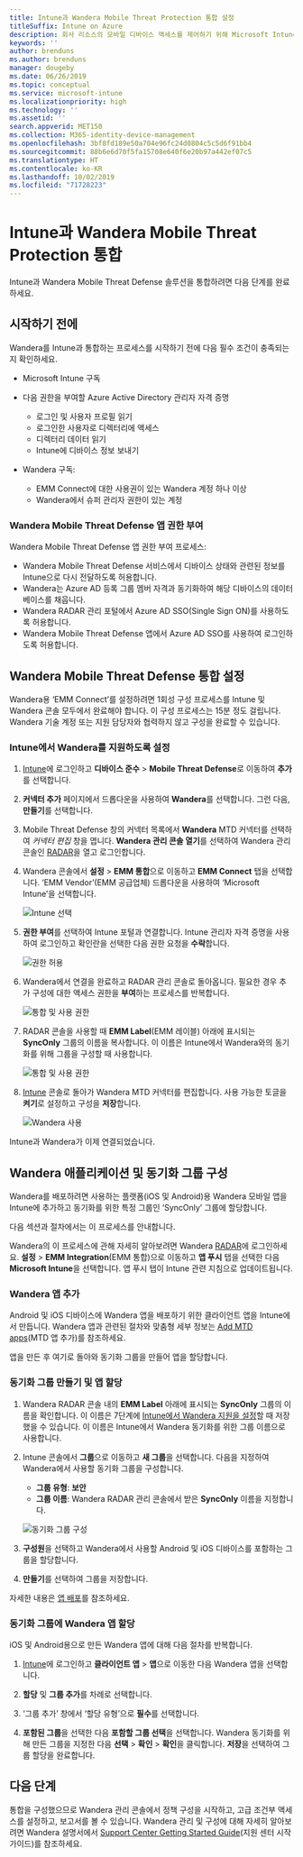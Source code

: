 ```yaml
---
title: Intune과 Wandera Mobile Threat Protection 통합 설정
titleSuffix: Intune on Azure
description: 회사 리소스의 모바일 디바이스 액세스를 제어하기 위해 Microsoft Intune을 사용하여 Wandera Mobile Threat Protection 솔루션을 설정하는 방법입니다.
keywords: ''
author: brenduns
ms.author: brenduns
manager: dougeby
ms.date: 06/26/2019
ms.topic: conceptual
ms.service: microsoft-intune
ms.localizationpriority: high
ms.technology: ''
ms.assetid: ''
search.appverid: MET150
ms.collection: M365-identity-device-management
ms.openlocfilehash: 3bf8fd189e50a704e96fc24d0804c5c5d6f91bb4
ms.sourcegitcommit: 88b6e6d70f5fa15708e640f6e20b97a442ef07c5
ms.translationtype: HT
ms.contentlocale: ko-KR
ms.lasthandoff: 10/02/2019
ms.locfileid: "71728223"
---
```

# <a name="integrate-wandera-mobile-threat-protection-with-intune"></a>Intune과 Wandera Mobile Threat Protection 통합  

Intune과 Wandera Mobile Threat Defense 솔루션을 통합하려면 다음 단계를 완료하세요.  

## <a name="before-you-begin"></a>시작하기 전에  

Wandera를 Intune과 통합하는 프로세스를 시작하기 전에 다음 필수 조건이 충족되는지 확인하세요.
- Microsoft Intune 구독  
- 다음 권한을 부여할 Azure Active Directory 관리자 자격 증명  
  - 로그인 및 사용자 프로필 읽기  
  - 로그인한 사용자로 디렉터리에 액세스  
  - 디렉터리 데이터 읽기  
  - Intune에 디바이스 정보 보내기  

- Wandera 구독:
  - EMM Connect에 대한 사용권이 있는 Wandera 계정 하나 이상  
  - Wandera에서 슈퍼 관리자 권한이 있는 계정  
 
### <a name="wandera-mobile-threat-defense-app-authorization"></a>Wandera Mobile Threat Defense 앱 권한 부여  

Wandera Mobile Threat Defense 앱 권한 부여 프로세스:  
- Wandera Mobile Threat Defense 서비스에서 디바이스 상태와 관련된 정보를 Intune으로 다시 전달하도록 허용합니다.  
- Wandera는 Azure AD 등록 그룹 멤버 자격과 동기화하여 해당 디바이스의 데이터베이스를 채웁니다.  
- Wandera RADAR 관리 포털에서 Azure AD SSO(Single Sign ON)를 사용하도록 허용합니다.  
- Wandera Mobile Threat Defense 앱에서 Azure AD SSO를 사용하여 로그인하도록 허용합니다.  


## <a name="set-up-wandera-mobile-threat-defense-integration"></a>Wandera Mobile Threat Defense 통합 설정  
Wandera용 ‘EMM Connect’를 설정하려면 1회성 구성 프로세스를 Intune 및 Wandera 콘솔 모두에서 완료해야 합니다.  이 구성 프로세스는 15분 정도 걸립니다. Wandera 기술 계정 또는 지원 담당자와 협력하지 않고 구성을 완료할 수 있습니다.  

### <a name="enable-support-for-wandera-in-intune"></a>Intune에서 Wandera를 지원하도록 설정
1. [Intune](https://go.microsoft.com/fwlink/?linkid=2090973)에 로그인하고 **디바이스 준수** > **Mobile Threat Defense**로 이동하여 **추가**를 선택합니다.

2. **커넥터 추가** 페이지에서 드롭다운을 사용하여 **Wandera**를 선택합니다. 그런 다음, **만들기**를 선택합니다.  

3. Mobile Threat Defense 창의 커넥터 목록에서 **Wandera** MTD 커넥터를 선택하여 *커넥터 편집* 창을 엽니다. **Wandera 관리 콘솔 열기**를 선택하여 Wandera 관리 콘솔인 [RADAR](https://radar.wandera.com/login)을 열고 로그인합니다. 

4. Wandera 콘솔에서 **설정** > **EMM 통합**으로 이동하고 **EMM Connect** 탭을 선택합니다. ‘EMM Vendor’(EMM 공급업체) 드롭다운을 사용하여 ‘Microsoft Intune’을 선택합니다.  

   ![Intune 선택](./media/wandera-mtd-connector-integration/set-up-intune-in-radar.png)

5. **권한 부여**를 선택하여 Intune 포털과 연결합니다. Intune 관리자 자격 증명을 사용하여 로그인하고 확인란을 선택한 다음 권한 요청을 **수락**합니다.  

   ![권한 허용](./media/wandera-mtd-connector-integration/permissions.png) 

6. Wandera에서 연결을 완료하고 RADAR 관리 콘솔로 돌아옵니다. 필요한 경우 추가 구성에 대한 액세스 권한을 **부여**하는 프로세스를 반복합니다.  

   ![통합 및 사용 권한](./media/wandera-mtd-connector-integration/integrations-and-permissions.png) 

7. RADAR 콘솔을 사용할 때 **EMM Label**(EMM 레이블) 아래에 표시되는 **SyncOnly** 그룹의 이름을 복사합니다. 이 이름은 Intune에서 Wandera와의 동기화를 위해 그룹을 구성할 때 사용합니다.

   ![통합 및 사용 권한](./media/wandera-mtd-connector-integration/sync-group-name.png) 

8. [Intune](https://go.microsoft.com/fwlink/?linkid=2090973) 콘솔로 돌아가 Wandera MTD 커넥터를 편집합니다. 사용 가능한 토글을 **켜기**로 설정하고 구성을 **저장**합니다.  

   ![Wandera 사용](./media/wandera-mtd-connector-integration/enable-wandera.png) 

Intune과 Wandera가 이제 연결되었습니다.  

## <a name="configure-the-wandera-applications-and-synchronization-group"></a>Wandera 애플리케이션 및 동기화 그룹 구성  
Wandera를 배포하려면 사용하는 플랫폼(iOS 및 Android)용 Wandera 모바일 앱을 Intune에 추가하고 동기화를 위한 특정 그룹인 ‘SyncOnly’ 그룹에 할당합니다.  

다음 섹션과 절차에서는 이 프로세스를 안내합니다.

Wandera의 이 프로세스에 관해 자세히 알아보려면 Wandera [RADAR](https://radar.wandera.com/login)에 로그인하세요. **설정** > **EMM Integration**(EMM 통합)으로 이동하고 **앱 푸시** 탭을 선택한 다음 **Microsoft Intune**을 선택합니다. 앱 푸시 탭이 Intune 관련 지침으로 업데이트됩니다.  

### <a name="add-the-wandera-apps"></a>Wandera 앱 추가  
Android 및 iOS 디바이스에 Wandera 앱을 배포하기 위한 클라이언트 앱을 Intune에서 만듭니다. Wandera 앱과 관련된 절차와 맞춤형 세부 정보는 [Add MTD apps](mtd-apps-ios-app-configuration-policy-add-assign.md)(MTD 앱 추가)를 참조하세요.  

앱을 만든 후 여기로 돌아와 동기화 그룹을 만들어 앱을 할당합니다.  


### <a name="create-the-synchronization-group-and-assign-the-apps"></a>동기화 그룹 만들기 및 앱 할당

1. Wandera RADAR 콘솔 내의 **EMM Label** 아래에 표시되는 **SyncOnly** 그룹의 이름을 확인합니다. 이 이름은 7단계에 [Intune에서 Wandera 지원을 설정](#enable-support-for-wandera-in-intune)할 때 저장했을 수 있습니다. 이 이름은 Intune에서 Wandera 동기화를 위한 그룹 이름으로 사용합니다.  

2. Intune 콘솔에서 **그룹**으로 이동하고 **새 그룹**을 선택합니다. 다음을 지정하여 Wandera에서 사용할 동기화 그룹을 구성합니다.
   - **그룹 유형**: **보안**
   - **그룹 이름**: Wandera RADAR 관리 콘솔에서 받은 **SyncOnly** 이름을 지정합니다.

   ![동기화 그룹 구성](./media/wandera-mtd-connector-integration/configure-sync-group.png)

3. **구성원**을 선택하고 Wandera에서 사용할 Android 및 iOS 디바이스를 포함하는 그룹을 할당합니다.

4. **만들기**를 선택하여 그룹을 저장합니다.

자세한 내용은 [앱 배포](../apps/apps-deploy.md)를 참조하세요.

### <a name="assign-the-wandera-apps-to-the-synchronization-group"></a>동기화 그룹에 Wandera 앱 할당  
iOS 및 Android용으로 만든 Wandera 앱에 대해 다음 절차를 반복합니다.

1. [Intune](https://go.microsoft.com/fwlink/?linkid=2090973)에 로그인하고 **클라이언트 앱** > **앱**으로 이동한 다음 Wandera 앱을 선택합니다.  

2. **할당** 및 **그룹 추가**를 차례로 선택합니다.  

3. ‘그룹 추가’ 창에서 ‘할당 유형’으로 **필수**를 선택합니다.  

4. **포함된 그룹**을 선택한 다음 **포함할 그룹 선택**을 선택합니다. Wandera 동기화를 위해 만든 그룹을 지정한 다음 **선택** > **확인** > **확인**을 클릭합니다. **저장**을 선택하여 그룹 할당을 완료합니다.  
 

## <a name="next-steps"></a>다음 단계  
통합을 구성했으므로 Wandera 관리 콘솔에서 정책 구성을 시작하고, 고급 조건부 액세스를 설정하고, 보고서를 볼 수 있습니다. Wandera 관리 및 구성에 대해 자세히 알아보려면 Wandera 설명서에서 [Support Center Getting Started Guide](https://radar.wandera.com/?return_to=https://wandera.force.com/Customer/s/getting-started)(지원 센터 시작 가이드)를 참조하세요.  
 